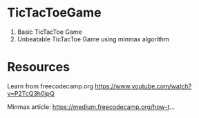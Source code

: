 # TicTacToeGame

1. Basic TicTacToe Game
2. Unbeatable TicTacToe Game using minmax algorithm

# Resources
Learn from freecodecamp.org
https://www.youtube.com/watch?v=P2TcQ3h0ipQ

Minmax article:  https://medium.freecodecamp.org/how-t...
